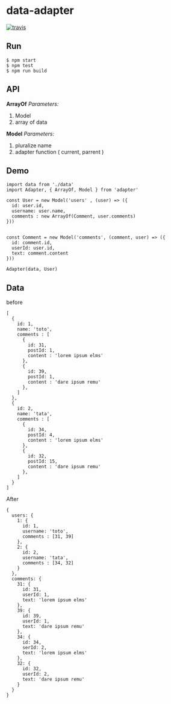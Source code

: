 # data-adapter


[![travis](https://travis-ci.org/alexandre-garrec/data-adapter.svg)](https://travis-ci.org/alexandre-garrec/data-adapter)

Run
---

    $ npm start
    $ npm test
    $ npm run build


API
---

**ArrayOf**
*Parameters:*

 1. Model
 2. array of data

**Model**
*Parameters:*

 1. pluralize name
 2. adapter function ( current, parrent )



Demo
---



	import data from './data'
	import Adapter, { ArrayOf, Model } from 'adapter'
	
	const User = new Model('users' , (user) => ({
	  id: user.id,
	  username: user.name,
	  comments : new ArrayOf(Comment, user.comments)
	}))
	
	
	const Comment = new Model('comments', (comment, user) => ({
	  id: comment.id,
	  userId: user.id,
	  text: comment.content
	}))
	
	Adapter(data, User)

Data 
---

before

	[
	  {
	    id: 1,
	    name: 'toto',
	    comments : [
	      {
	        id: 31,
	        postId: 1,
	        content : 'lorem ipsum elms'
	      },
	      {
	        id: 39,
	        postId: 1,
	        content : 'dare ipsum remu'
	      },
	    ]
	  },
	  {
	    id: 2,
	    name: 'tata',
	    comments : [ 
	      {
	        id: 34,
	        postId: 4,
	        content : 'lorem ipsum elms'
	      },
	      {
	        id: 32,
	        postId: 15,
	        content : 'dare ipsum remu'
	      },
	    ]
	  }
	]

After 

	{ 
	  users: {
	    1: {
	      id: 1,
	      username: 'toto',
	      comments : [31, 39] 
	    },
	    2: {
	      id: 2,
	      username: 'tata',
	      comments : [34, 32] 
	    } 
	  },
	  comments: {
	    31: { 
	      id: 31,
	      userId: 1,
	      text: 'lorem ipsum elms' 
	    },
	    39: { 
	      id: 39,
	      userId: 1,
	      text: 'dare ipsum remu' 
	    },
	    34: { 
	      id: 34,
	      serId: 2,
	      text: 'lorem ipsum elms' 
	    },
	    32: { 
	      id: 32,
	      userId: 2,
	      text: 'dare ipsum remu' 
	    }
	  }
	}